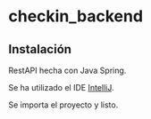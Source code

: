 # checkin_backend

## Instalación

RestAPI hecha con Java Spring.

Se ha utilizado el IDE [IntelliJ](https://www.jetbrains.com/es-es/idea/).

Se importa el proyecto y listo.

